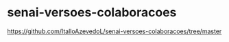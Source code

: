 # senai-versoes-colaboracoes

https://github.com/ItalloAzevedoL/senai-versoes-colaboracoes/tree/master
